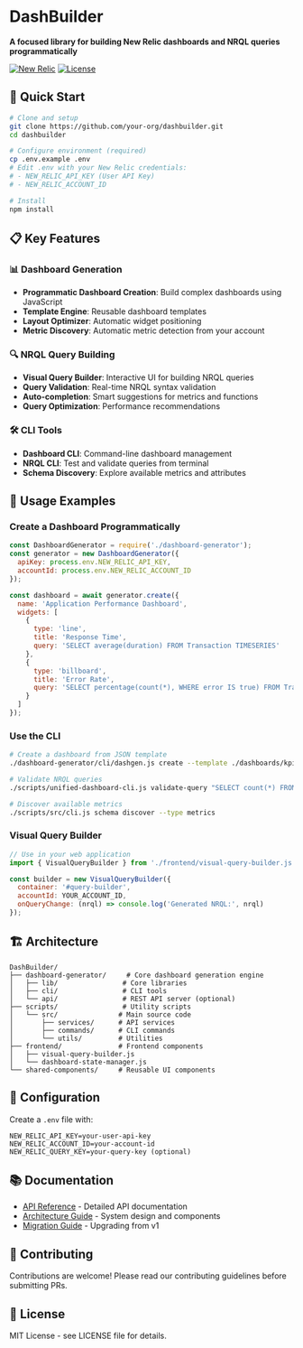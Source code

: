 # DashBuilder

**A focused library for building New Relic dashboards and NRQL queries programmatically**

[![New Relic](https://img.shields.io/badge/new%20relic-integrated-green.svg)](https://newrelic.com/)
[![License](https://img.shields.io/badge/license-MIT-brightgreen.svg)](LICENSE)

## 🚀 Quick Start

```bash
# Clone and setup
git clone https://github.com/your-org/dashbuilder.git
cd dashbuilder

# Configure environment (required)
cp .env.example .env
# Edit .env with your New Relic credentials:
# - NEW_RELIC_API_KEY (User API Key)
# - NEW_RELIC_ACCOUNT_ID

# Install
npm install
```

## 📋 Key Features

### 📊 Dashboard Generation
- **Programmatic Dashboard Creation**: Build complex dashboards using JavaScript
- **Template Engine**: Reusable dashboard templates
- **Layout Optimizer**: Automatic widget positioning
- **Metric Discovery**: Automatic metric detection from your account

### 🔍 NRQL Query Building
- **Visual Query Builder**: Interactive UI for building NRQL queries
- **Query Validation**: Real-time NRQL syntax validation
- **Auto-completion**: Smart suggestions for metrics and functions
- **Query Optimization**: Performance recommendations

### 🛠️ CLI Tools
- **Dashboard CLI**: Command-line dashboard management
- **NRQL CLI**: Test and validate queries from terminal
- **Schema Discovery**: Explore available metrics and attributes

## 📖 Usage Examples

### Create a Dashboard Programmatically

```javascript
const DashboardGenerator = require('./dashboard-generator');
const generator = new DashboardGenerator({
  apiKey: process.env.NEW_RELIC_API_KEY,
  accountId: process.env.NEW_RELIC_ACCOUNT_ID
});

const dashboard = await generator.create({
  name: 'Application Performance Dashboard',
  widgets: [
    {
      type: 'line',
      title: 'Response Time',
      query: 'SELECT average(duration) FROM Transaction TIMESERIES'
    },
    {
      type: 'billboard',
      title: 'Error Rate',
      query: 'SELECT percentage(count(*), WHERE error IS true) FROM Transaction'
    }
  ]
});
```

### Use the CLI

```bash
# Create a dashboard from JSON template
./dashboard-generator/cli/dashgen.js create --template ./dashboards/kpi-dashboard.json

# Validate NRQL queries
./scripts/unified-dashboard-cli.js validate-query "SELECT count(*) FROM Transaction"

# Discover available metrics
./scripts/src/cli.js schema discover --type metrics
```

### Visual Query Builder

```javascript
// Use in your web application
import { VisualQueryBuilder } from './frontend/visual-query-builder.js';

const builder = new VisualQueryBuilder({
  container: '#query-builder',
  accountId: YOUR_ACCOUNT_ID,
  onQueryChange: (nrql) => console.log('Generated NRQL:', nrql)
});
```

## 🏗️ Architecture

```
DashBuilder/
├── dashboard-generator/     # Core dashboard generation engine
│   ├── lib/                # Core libraries
│   ├── cli/                # CLI tools
│   └── api/                # REST API server (optional)
├── scripts/                # Utility scripts
│   └── src/               # Main source code
│       ├── services/      # API services
│       ├── commands/      # CLI commands
│       └── utils/         # Utilities
├── frontend/              # Frontend components
│   ├── visual-query-builder.js
│   └── dashboard-state-manager.js
└── shared-components/     # Reusable UI components
```

## 🔧 Configuration

Create a `.env` file with:

```env
NEW_RELIC_API_KEY=your-user-api-key
NEW_RELIC_ACCOUNT_ID=your-account-id
NEW_RELIC_QUERY_KEY=your-query-key (optional)
```

## 📚 Documentation

- [API Reference](docs/api-reference.md) - Detailed API documentation
- [Architecture Guide](docs/architecture.md) - System design and components
- [Migration Guide](docs/migration-from-v1.md) - Upgrading from v1

## 🤝 Contributing

Contributions are welcome! Please read our contributing guidelines before submitting PRs.

## 📄 License

MIT License - see LICENSE file for details.